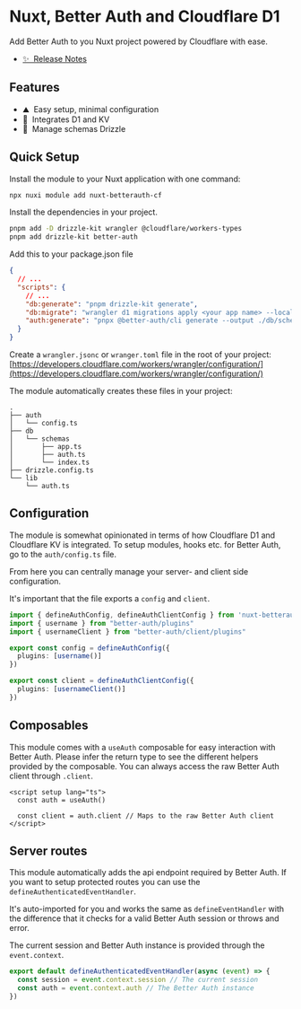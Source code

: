 # Nuxt, Better Auth and Cloudflare D1

<!-- [![npm version][npm-version-src]][npm-version-href]
[![npm downloads][npm-downloads-src]][npm-downloads-href]
[![License][license-src]][license-href]
[![Nuxt][nuxt-src]][nuxt-href] -->

Add Better Auth to you Nuxt project powered by Cloudflare with ease.

- [✨ &nbsp;Release Notes](/CHANGELOG.md)

## Features

<!-- Highlight some of the features your module provide here -->
- ⛰ &nbsp;Easy setup, minimal configuration
- 🚠 &nbsp;Integrates D1 and KV
- 🌲 &nbsp;Manage schemas Drizzle

## Quick Setup

Install the module to your Nuxt application with one command:

```bash
npx nuxi module add nuxt-betterauth-cf
```

Install the dependencies in your project.
```bash
pnpm add -D drizzle-kit wrangler @cloudflare/workers-types
pnpm add drizzle-kit better-auth
````

Add this to your package.json file
```json
{
  // ...
  "scripts": {
    // ...
    "db:generate": "pnpm drizzle-kit generate",
    "db:migrate": "wrangler d1 migrations apply <your app name> --local",
    "auth:generate": "pnpx @better-auth/cli generate --output ./db/schemas/auth.ts"
  }
}
```

Create a `wrangler.jsonc` or `wranger.toml` file in the root of your project:
[https://developers.cloudflare.com/workers/wrangler/configuration/](https://developers.cloudflare.com/workers/wrangler/configuration/)


The module automatically creates these files in your project:

```
.
├── auth
│   └── config.ts
├── db
│   └── schemas
│       ├── app.ts
│       ├── auth.ts
│       └── index.ts
├── drizzle.config.ts
└── lib
    └── auth.ts
```

## Configuration
The module is somewhat opinionated in terms of how Cloudflare D1 and Cloudflare KV is integrated.
To setup modules, hooks etc. for Better Auth, go to the `auth/config.ts` file.

From here you can centrally manage your server- and client side configuration.

It's important that the file exports a `config` and `client`.

```ts
import { defineAuthConfig, defineAuthClientConfig } from 'nuxt-betterauth-cf/config'
import { username } from "better-auth/plugins"
import { usernameClient } from "better-auth/client/plugins"

export const config = defineAuthConfig({
  plugins: [username()]
})

export const client = defineAuthClientConfig({
  plugins: [usernameClient()]
})
```

## Composables
This module comes with a `useAuth` composable for easy interaction with Better Auth.
Please infer the return type to see the different helpers provided by the composable.
You can always access the raw Better Auth client through `.client`.

```vue
<script setup lang="ts">
  const auth = useAuth()

  const client = auth.client // Maps to the raw Better Auth client
</script>
```

## Server routes

This module automatically adds the api endpoint required by Better Auth.
If you want to setup protected routes you can use the `defineAuthenticatedEventHandler`.

It's auto-imported for you and works the same as `defineEventHandler` with the difference that it checks for a valid Better Auth session or throws and error.

The current session and Better Auth instance is provided through the `event.context`.

```ts
export default defineAuthenticatedEventHandler(async (event) => {
  const session = event.context.session // The current session
  const auth = event.context.auth // The Better Auth instance
})
```